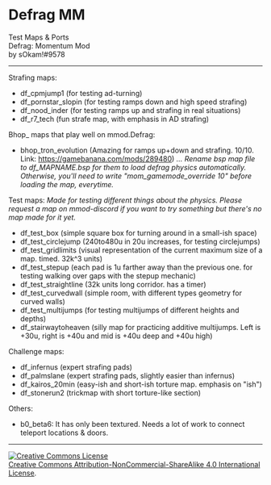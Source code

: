 # Defrag MM
 Test Maps & Ports  
 Defrag: Momentum Mod  
 by sOkam!#9578
***
Strafing maps:
- df_cpmjump1 (for testing ad-turning)
- df_pornstar_slopin (for testing ramps down and high speed strafing)
- df_nood_inder (for testing ramps up and strafing in real situations)
- df_r7_tech (fun strafe map, with emphasis in AD strafing)

Bhop_ maps that play well on mmod.Defrag:  
- bhop_tron_evolution (Amazing for ramps up+down and strafing. 10/10. Link: https://gamebanana.com/mods/289480)
_..._
_Rename bsp map file to df_MAPNAME.bsp for them to load defrag physics automatically._  
_Otherwise, you'll need to write "mom_gamemode_override 10" before loading the map, everytime._  

Test maps:
_Made for testing different things about the physics._
_Please request a map on mmod-discord if you want to try something but there's no map made for it yet._
- df_test_box (simple square box for turning around in a small-ish space)
- df_test_circlejump (240to480u in 20u increases, for testing circlejumps)
- df_test_gridlimits (visual representation of the current maximum size of a map. timed. 32k^3 units)
- df_test_stepup (each pad is 1u farther away than the previous one. for testing walking over gaps with the stepup mechanic)
- df_test_straightline (32k units long corridor. has a timer)
- df_test_curvedwall (simple room, with different types geometry for curved walls)
- df_test_multijumps (for testing multijumps of different heights and depths)
- df_stairwaytoheaven (silly map for practicing additive multijumps. Left is +30u, right is +40u and mid is +40u deep and +40u high)

Challenge maps:
- df_infernus (expert strafing pads)
- df_palmslane (expert strafing pads, slightly easier than infernus)
- df_kairos_20min (easy-ish and short-ish torture map. emphasis on "ish")
- df_stonerun2 (trickmap with short torture-like section)

Others:
- b0_beta6: It has only been textured. Needs a lot of work to connect teleport locations & doors.
***  
[![Creative Commons License](https://i.creativecommons.org/l/by-nc-sa/4.0/80x15.png)](http://creativecommons.org/licenses/by-nc-sa/4.0/)  
[Creative Commons Attribution-NonCommercial-ShareAlike 4.0 International License](http://creativecommons.org/licenses/by-nc-sa/4.0/).
